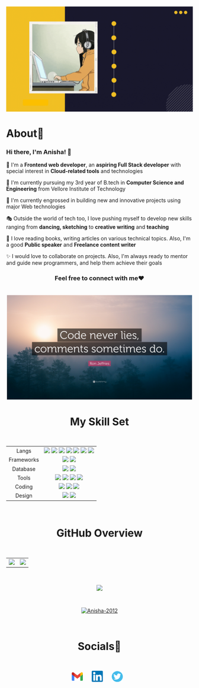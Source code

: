 <p align = "center"><img src="https://github.com/Anisha-2012/Anisha-2012/blob/main/assets/my_intro.gif" width=600px/></p>
<h1 align="left">About🤩</h1>
<h3>
Hi there, I'm Anisha! 👋 </h3>

📢 I'm a <b>Frontend web developer</b>, an <b>aspiring Full Stack developer</b> with special interest in <b>Cloud-related tools</b> and technologies

🥇 I'm currently pursuing my 3rd year of B.tech in <b>Computer Science and Engineering</b> from Vellore Institute of Technology

🎯 I'm currently engrossed in building new and innovative projects using major Web technologies

🎭 Outside the world of tech too, I love pushing myself to develop new skills ranging from <b>dancing, sketching</b> to <b>creative writing</b> and <b>teaching</b>

📕 I love reading books, writing articles on various technical topics. Also, I'm a good <b>Public speaker</b> and <b>Freelance content writer</b>

✨ I would love to collaborate on projects. Also, I'm always ready to mentor and guide new programmers, and help them achieve their goals

<h3 align="center">Feel free to connect with me❤️

<br>
 <br>


<p align = "center"><img src="https://github.com/Anisha-2012/Anisha-2012/blob/main/assets/code_quote.jpg" width="500px"/>

<br>
<h1 align="center"> My Skill Set </h1>
<br>
<table align="center">
<tbody>
<tr>
<td style="text-align:center">Langs</td>
<td style="text-align:center"><img src="https://img.shields.io/badge/Java-ED8B00?style=for-the-badge&logo=java&logoColor=white"> <img src="https://img.shields.io/badge/C%2B%2B-00599C?style=for-the-badge&logo=c%2B%2B&logoColor=white"> <img src="https://img.shields.io/badge/C-00599C?style=for-the-badge&logo=c&logoColor=white"> <img src="https://img.shields.io/badge/HTML5-E34F26?style=for-the-badge&logo=html5&logoColor=white"> <img src="https://img.shields.io/badge/JavaScript-323330?style=for-the-badge&logo=javascript&logoColor=F7DF1E"> <img src="https://img.shields.io/badge/CSS3-1572B6?style=for-the-badge&logo=css3&logoColor=white"> <img src="https://img.shields.io/badge/Python-FFD43B?style=for-the-badge&logo=python&logoColor=blue"> </td>

</tr>
<tr>
<td style="text-align:center">Frameworks</td>
<td style="text-align:center"><img src="https://img.shields.io/badge/React-20232A?style=for-the-badge&logo=react&logoColor=61DAFB"> <img src="https://img.shields.io/badge/Node.js-339933?style=for-the-badge&logo=nodedotjs&logoColor=white"></td>
 
</tr>
<tr>
<td style="text-align:center">Database</td>
<td style="text-align:center"><img src="https://img.shields.io/badge/MySQL-005C84?style=for-the-badge&logo=mysql&logoColor=white"> <img src="https://img.shields.io/badge/MongoDB-4EA94B?style=for-the-badge&logo=mongodb&logoColor=white"></td>

</tr>
<tr>
<td style="text-align:center">Tools</td>
<td style="text-align:center"><img src="https://img.shields.io/badge/GIT-E44C30?style=for-the-badge&logo=git&logoColor=white"> <img src="https://img.shields.io/badge/GitHub-100000?style=for-the-badge&logo=github&logoColor=white"> <img src="https://img.shields.io/badge/Azure_DevOps-0078D7?style=for-the-badge&logo=azure-devops&logoColor=white"> <img src="https://img.shields.io/badge/Amazon_AWS-FF9900?style=for-the-badge&logo=amazonaws&logoColor=white"></td>

</tr>
<tr>
<td style="text-align:center">Coding</td>
<td style="text-align:center"><a href="https://www.codechef.com/users/anisha_2"><img src="https://img.shields.io/badge/-LeetCode-FFA116?style=for-the-badge&logo=LeetCode&logoColor=black"></a>
<a href="https://www.hackerrank.com/anisharachel2012"><img src="https://img.shields.io/badge/-Hackerrank-2EC866?style=for-the-badge&logo=HackerRank&logoColor=white"></a>
<a href="https://leetcode.com/AniRachel/"><img src="https://img.shields.io/badge/Codechef-%23B92B27.svg?&style=for-the-badge&logo=Codechef&logoColor=white"></a>
</td>

</tr>
<tr>
<td style="text-align:center">Design</td>
<td style="text-align:center"><img src="https://img.shields.io/badge/Canva-%2300C4CC.svg?&style=for-the-badge&logo=Canva&logoColor=white"> <img src="https://img.shields.io/badge/Adobe%20XD-470137?style=for-the-badge&logo=Adobe%20XD&logoColor=#FF61F6"></td>

</tr>
</tbody>
</table>
<br>
<h1 align="center"> GitHub Overview </h1>
<br>
<table>
<tr>
<td>
<img src="https://github-readme-stats.vercel.app/api?username=Anisha-2012&include_all_commits=true&count_private=true&show_icons=true&line_height=20&theme=tokyonight"/>
<td><img src="https://github-readme-stats.vercel.app/api/top-langs?username=Anisha-2012&show_icons=true&locale=en&layout=compact&theme=tokyonight" />
</td>
</tr>
</table>
 <br>
<p align="center">
<img align="center" src="https://github-readme-streak-stats.herokuapp.com/?user=Anisha-2012&theme=tokyonight" />
</p>
<br>


<p align="Center"> <a href="https://github.com/ryo-ma/github-profile-trophy"><img src="https://github-profile-trophy.vercel.app/?username=Anisha-2012" alt="Anisha-2012" /></a> </p>
<br>

<h1 align="center"> Socials🙌
</h1>
 <br>
<p align="center">
<a href="mailto:anisharachel2002@gmail.com"><img align="center" width="30px" src="https://github.com/Anisha-2012/Anisha-2012/blob/main/assets/mail.png" /></a> &nbsp;&nbsp;&nbsp;&nbsp;
<a href="https://www.linkedin.com/in/anisha-rachel-george-467781212"><img align="center" width="30px" src="https://github.com/Anisha-2012/Anisha-2012/blob/main/assets/linkedin.png"/></a> &nbsp;&nbsp;&nbsp;&nbsp;
<a href="https://twitter.com/AnishaRachelGe1?t=-yP7pwjxTzpTHKVQKyWnAQ&s=08"><img align="center" width="30px" src="https://github.com/Anisha-2012/Anisha-2012/blob/main/assets/twitter.png" /></a> &nbsp;&nbsp;

</p>
<br>

